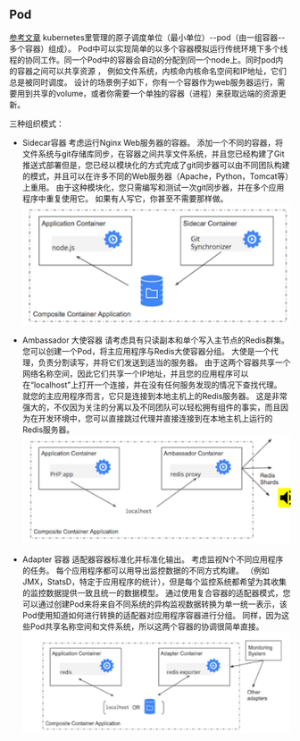 ## Pod
  [参考文章](https://kubernetes.io/blog/2015/06/the-distributed-system-toolkit-patterns/)
  kubernetes里管理的原子调度单位（最小单位）--pod（由一组容器--多个容器）组成）。
  Pod中可以实现简单的以多个容器模拟运行传统环境下多个线程的协同工作。同一个Pod中的容器会自动的分配到同一个node上。同时pod内的容器之间可以共享资源 ， 例如文件系统，内核命内核命名空间和IP地址，它们总是被同时调度。
  设计的场景例子如下，你有一个容器作为web服务器运行，需要用到共享的volume，或者你需要一个单独的容器（进程）来获取远端的资源更新。


三种组织模式：
* Sidecar容器
  考虑运行Nginx Web服务器的容器。 添加一个不同的容器，将文件系统与git存储库同步，在容器之间共享文件系统，并且您已经构建了Git推送式部署但是，您已经以模块化的方式完成了git同步器可以由不同团队构建的模式，并且可以在许多不同的Web服务器（Apache，Python，Tomcat等）上重用。 由于这种模块化，您只需编写和测试一次git同步器，并在多个应用程序中重复使用它。 如果有人写它，你甚至不需要那样做。
  ![pod 模式1](image/pod模式1.png)
* Ambassador 大使容器
  请考虑具有只读副本和单个写入主节点的Redis群集。 您可以创建一个Pod，将主应用程序与Redis大使容器分组。 大使是一个代理，负责分割读写，并将它们发送到适当的服务器。 由于这两个容器共享一个网络名称空间，因此它们共享一个IP地址，并且您的应用程序可以在“localhost”上打开一个连接，并在没有任何服务发现的情况下查找代理。 就您的主应用程序而言，它只是连接到本地主机上的Redis服务器。 这是非常强大的，不仅因为关注的分离以及不同团队可以轻松拥有组件的事实，而且因为在开发环境中，您可以直接跳过代理并直接连接到在本地主机上运行的Redis服务器。
  ![](image/pod2.png)

* Adapter 容器
  适配器容器标准化并标准化输出。 考虑监视N个不同应用程序的任务。 每个应用程序都可以用导出监控数据的不同方式构建。 （例如JMX，StatsD，特定于应用程序的统计），但是每个监控系统都希望为其收集的监控数据提供一致且统一的数据模型。 通过使用复合容器的适配器模式，您可以通过创建Pod来将来自不同系统的异构监视数据转换为单一统一表示，该Pod使用知道如何进行转换的适配器对应用程序容器进行分组。 同样，因为这些Pod共享名称空间和文件系统，所以这两个容器的协调很简单直接。
  ![](image/pod3.png)
